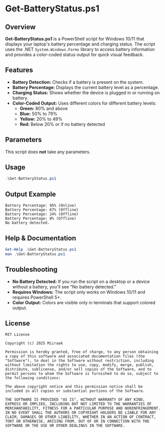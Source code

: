 # Get-BatteryStatus.ps1

## Overview
**Get-BatteryStatus.ps1** is a PowerShell script for Windows 10/11 that displays your laptop's battery percentage and charging status. The script uses the .NET `System.Windows.Forms` library to access battery information and provides a color-coded status output for quick visual feedback.

## Features
- **Battery Detection:** Checks if a battery is present on the system.
- **Battery Percentage:** Displays the current battery level as a percentage.
- **Charging Status:** Shows whether the device is plugged in or running on battery.
- **Color-Coded Output:** Uses different colors for different battery levels:
  - **Green:** 80% and above
  - **Blue:** 50% to 79%
  - **Yellow:** 20% to 49%
  - **Red:** Below 20% or if no battery detected

## Parameters
This script does **not** take any parameters.

## Usage
```powershell
.\Get-BatteryStatus.ps1
```

## Output Example
```
Battery Percentage: 95% (Online)
Battery Percentage: 67% (Offline)
Battery Percentage: 24% (Offline)
Battery Percentage: 8% (Offline)
No battery detected.
```

## Help & Documentation
```powershell
Get-Help .\Get-BatteryStatus.ps1
man .\Get-BatteryStatus.ps1
```

## Troubleshooting
- **No Battery Detected:** If you run the script on a desktop or a device without a battery, you'll see "No battery detected."
- **Requires Windows:** The script only works on Windows 10/11 and requires PowerShell 5+.
- **Color Output:** Colors are visible only in terminals that support colored output.

## License
```
MIT License

Copyright (c) 2025 Miiraak

Permission is hereby granted, free of charge, to any person obtaining a copy of this software and associated documentation files (the "Software"), to deal in the Software without restriction, including without limitation the rights to use, copy, modify, merge, publish, distribute, sublicense, and/or sell copies of the Software, and to permit persons to whom the Software is furnished to do so, subject to the following conditions:

The above copyright notice and this permission notice shall be included in all copies or substantial portions of the Software.

THE SOFTWARE IS PROVIDED "AS IS", WITHOUT WARRANTY OF ANY KIND, EXPRESS OR IMPLIED, INCLUDING BUT NOT LIMITED TO THE WARRANTIES OF MERCHANTABILITY, FITNESS FOR A PARTICULAR PURPOSE AND NONINFRINGEMENT. IN NO EVENT SHALL THE AUTHORS OR COPYRIGHT HOLDERS BE LIABLE FOR ANY CLAIM, DAMAGES OR OTHER LIABILITY, WHETHER IN AN ACTION OF CONTRACT, TORT OR OTHERWISE, ARISING FROM, OUT OF OR IN CONNECTION WITH THE SOFTWARE OR THE USE OR OTHER DEALINGS IN THE SOFTWARE.
```